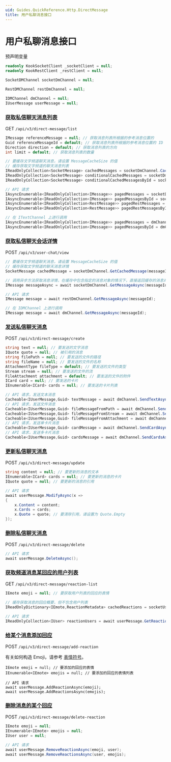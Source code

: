 ```yaml
---
uid: Guides.QuickReference.Http.DirectMessage
title: 用户私聊消息接口
---
```


# 用户私聊消息接口

预声明变量

```csharp
readonly KookSocketClient _socketClient = null;
readonly KookRestClient _restClient = null;

SocketDMChannel socketDmChannel = null;

RestDMChannel restDmChannel = null;

IDMChannel dmChannel = null;
IUserMessage userMessage = null;
```

### [获取私信聊天消息列表]

GET `/api/v3/direct-message/list`

```csharp
IMessage referenceMessage = null; // 获取消息列表所根据的参考消息位置的
Guid referenceMessageId = default; // 获取消息列表所根据的参考消息位置的 ID
Direction direction = default; // 获取消息列表的方向
int limit = default; // 获取消息列表的数量

// 要缓存文字频道聊天消息，请设置 MessageCacheSize 的值
// 缓存获取文字频道的聊天消息列表
IReadOnlyCollection<SocketMessage> cachedMessages = socketDmChannel.CachedMessages;
IReadOnlyCollection<SocketMessage> conditionalCachedMessages = socketDmChannel.GetCachedMessages(referenceMessage, direction, limit);
IReadOnlyCollection<SocketMessage> conditionalCachedMessagesById = socketDmChannel.GetCachedMessages(referenceMessageId, direction, limit);

// API 请求
IAsyncEnumerable<IReadOnlyCollection<IMessage>> pagedMessages = socketDmChannel.GetMessagesAsync(referenceMessage, direction, limit);
IAsyncEnumerable<IReadOnlyCollection<IMessage>> pagedMessagesById = socketDmChannel.GetMessagesAsync(referenceMessageId, direction, limit);
IAsyncEnumerable<IReadOnlyCollection<RestMessage>> pagedRestMessages = restDmChannel.GetMessagesAsync(referenceMessage, direction, limit);
IAsyncEnumerable<IReadOnlyCollection<RestMessage>> pagedRestMessagesById = restDmChannel.GetMessagesAsync(referenceMessageId, direction, limit);

// 在 ITextChannel 上进行调用
IAsyncEnumerable<IReadOnlyCollection<IMessage>> pagedMessages = dmChannel.GetMessagesAsync(referenceMessage, direction, limit);
IAsyncEnumerable<IReadOnlyCollection<IMessage>> pagedMessagesById = dmChannel.GetMessagesAsync(referenceMessageId, direction, limit);
```

### [获取私信聊天会话详情]

POST `/api/v3/user-chat/view`

```csharp
// 要缓存文字频道聊天消息，请设置 MessageCacheSize 的值
// 缓存获取文字频道的聊天消息详情
SocketMessage cachedMessage = socketDmChannel.GetCachedMessage(messageId);

// 调用异步方法获取消息详情，在缓存中包含指定的消息对象的情况下，直接返回缓存的消息对象，否则会发起 API 请求获取消息对象
IMessage messageAsync = await socketDmChannel.GetMessageAsync(messageId);

// API 请求
IMessage message = await restDmChannel.GetMessageAsync(messageId);

// 在 IDMChannel 上进行调用
IMessage message = await dmChannel.GetMessageAsync(messageId);
```

### [发送私信聊天消息]

POST `/api/v3/direct-message/create`

```csharp
string text = null; // 要发送的文字消息
IQuote quote = null; // 被引用的消息
string filePath = null; // 要发送的文件的路径
string fileName = null; // 要发送的文件的名称
AttachmentType fileType = default; // 要发送的文件的类型
Stream stream = null; // 要发送的文件的流
FileAttachment attachment = default; // 要发送的文件的附件
ICard card = null; // 要发送的卡片
IEnumerable<ICard> cards = null; // 要发送的卡片列表

// API 请求，发送文本消息
Cacheable<IUserMessage,Guid> textMessage = await dmChannel.SendTextAsync(text, quote);
// API 请求，发送文件消息
Cacheable<IUserMessage,Guid> fileMessageFromPath = await dmChannel.SendFileAsync(filePath, fileName, fileType, quote);
Cacheable<IUserMessage,Guid> fileMessageFromStream = await dmChannel.SendFileAsync(stream, fileName, fileType, quote);
Cacheable<IUserMessage,Guid> fileMessageFromAttachment = await dmChannel.SendFileAsync(attachment, quote);
// API 请求，发送单卡片消息
Cacheable<IUserMessage,Guid> cardMessage = await dmChannel.SendCardAsync(card, quote);
// API 请求，发送多卡片消息
Cacheable<IUserMessage,Guid> cardsMessage = await dmChannel.SendCardsAsync(cards, quote);
```

### [更新私信聊天消息]

POST `/api/v3/direct-message/update`

```csharp
string content = null; // 要更新的消息的文本
IEnumerable<ICard> cards = null; // 要更新的消息的卡片
IQuote quote = null; // 要更新的消息的引用

// API 请求
await userMessage.ModifyAsync(x =>
{
    x.Content = content;
    x.Cards = cards;
    x.Quote = quote; // 要清除引用，请设置为 Quote.Empty
});
```

### [删除私信聊天消息]

POST `/api/v3/direct-message/delete`

```csharp
// API 请求
await userMessage.DeleteAsync();
```

### [获取频道消息某回应的用户列表]

GET `/api/v3/direct-message/reaction-list`

```csharp
IEmote emoji = null; // 要获取用户列表的回应的表情

// 缓存获取消息的回应概要，但不包含用户列表
IReadOnlyDictionary<IEmote,ReactionMetadata> cachedReactions = socketUserMessage.Reactions;

// API 请求
IReadOnlyCollection<IUser> reactionUsers = await userMessage.GetReactionUsersAsync(emoji);
```

### [给某个消息添加回应]

POST `/api/v3/direct-message/add-reaction`

有关如何构造 Emoji，请参考 [表情符号](xref:Guides.Emoji)。

```
IEmote emoji = null; // 要添加的回应的表情
IEnumerable<IEmote> emojis = null; // 要添加的回应的表情列表

// API 请求
await userMessage.AddReactionAsync(emoji);
await userMessage.AddReactionsAsync(emojis);
```

### [删除消息的某个回应]

POST `/api/v3/direct-message/delete-reaction`

```csharp
IEmote emoji = null;
IEnumerable<IEmote> emojis = null;
IUser user = null;

// API 请求
await userMessage.RemoveReactionAsync(emoji, user);
await userMessage.RemoveReactionsAsync(user, emojis);
```

[获取私信聊天消息列表]: https://developer.kookapp.cn/doc/http/direct-message#获取私信聊天消息列表
[获取私信聊天会话详情]: https://developer.kookapp.cn/doc/http/user-chat#%获取私信聊天会话详情
[发送私信聊天消息]: https://developer.kookapp.cn/doc/http/direct-message#发送私信聊天消息
[更新私信聊天消息]: https://developer.kookapp.cn/doc/http/direct-message#更新私信聊天消息
[删除私信聊天消息]: https://developer.kookapp.cn/doc/http/direct-message#删除私信聊天消息
[获取频道消息某回应的用户列表]: https://developer.kookapp.cn/doc/http/direct-message#获取频道消息某回应的用户列表
[给某个消息添加回应]: https://developer.kookapp.cn/doc/http/direct-message#给某个消息添加回应
[删除消息的某个回应]: https://developer.kookapp.cn/doc/http/direct-message#删除消息的某个回应
